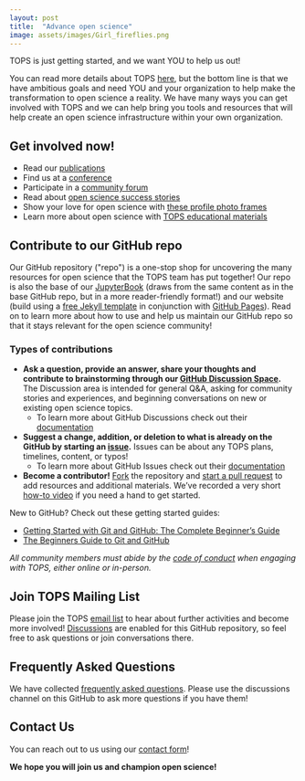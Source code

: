 ```yaml
---
layout: post
title:  "Advance open science"
image: assets/images/Girl_fireflies.png
---
```


TOPS is just getting started, and we want YOU to help us out!

You can read more details about TOPS [here](https://nasa.github.io/Transform-to-Open-Science/), but the bottom line is that we have ambitious goals and need YOU and your organization to help make the transformation to open science a reality. We have many ways you can get involved with TOPS and we can help bring you tools and resources that will help create an open science infrastructure within your own organization.

## Get involved now!

- Read our [publications](https://github.com/nasa/Transform-to-Open-Science/blob/main/docs/Area1_Engagement/Outreach/tops_publications.md)
- Find us at a [conference](https://github.com/nasa/Transform-to-Open-Science/blob/main/docs/Area1_Engagement/Outreach/tops_conferences.md)
- Participate in a [community forum](https://github.com/nasa/Transform-to-Open-Science/tree/main/docs/Area1_Engagement/Community_Forums)
- Read about [open science success stories](https://science.nasa.gov/open-science/transform-to-open-science/stories)
- Show your love for open science with [these profile photo frames](https://www.canva.com/design/DAE_9KAimo4/HGjINSG0FYnFPfjxHUTcIQ/edit)
- Learn more about open science with [TOPS educational materials](https://github.com/nasa/Transform-to-Open-Science/tree/main/docs/Area2_Capacity_Sharing)


## Contribute to our GitHub repo

Our GitHub repository ("repo") is a one-stop shop for uncovering the many resources for open science that the TOPS team has put together! Our repo is also the base of our [JupyterBook](https://nasa.github.io/Transform-to-Open-Science/) (draws from the same content as in the base GitHub repo, but in a more reader-friendly format!) and our website (build using a [free Jekyll template](https://jekyllthemes.io) in conjunction with [GitHub Pages](https://docs.github.com/en/pages/setting-up-a-github-pages-site-with-jekyll)). Read on to learn more about how to use and help us maintain our GitHub repo so that it stays relevant for the open science community!

### Types of contributions

- **Ask a question, provide an answer, share your thoughts and contribute to brainstorming through our [GitHub Discussion Space](https://github.com/nasa/Transform-to-Open-Science/discussions).** The Discussion area is intended for general Q&A, asking for community stories and experiences, and beginning conversations on new or existing open science topics.
  - To learn more about GitHub Discussions check out their [documentation](https://docs.github.com/en/discussions/collaborating-with-your-community-using-discussions/about-discussions)
- **Suggest a change, addition, or deletion to what is already on the GitHub by starting an [issue](https://github.com/nasa/Transform-to-Open-Science/issues).** Issues can be about any TOPS plans, timelines, content, or typos! 
  - To learn more about GitHub Issues check out their [documentation](https://docs.github.com/en/issues/tracking-your-work-with-issues/about-issues)
- **Become a contributor!** [Fork](https://docs.github.com/en/get-started/quickstart/fork-a-repo) the repository and [start a pull request](https://docs.github.com/en/get-started/quickstart/contributing-to-projects#making-a-pull-request) to add resources and additional materials. We’ve recorded a very short [how-to video](https://www.youtube.com/watch?v=PHoScPeMWHI) if you need a hand to get started.

New to GitHub? Check out these getting started guides:
- [Getting Started with Git and GitHub: The Complete Beginner’s Guide](https://towardsdatascience.com/getting-started-with-git-and-github-6fcd0f2d4ac6)
- [The Beginners Guide to Git and GitHub](https://www.freecodecamp.org/news/the-beginners-guide-to-git-github/)

*All community members must abide by the [code of conduct](https://github.com/nasa/Transform-to-Open-Science/blob/main/CODE_OF_CONDUCT.md) when engaging with TOPS, either online or in-person.*



## Join TOPS Mailing List

Please join the TOPS [email list](https://docs.google.com/forms/d/e/1FAIpQLSeb_6PdbaPYFcVwXWgMJ053Q_pF2rW2YOu51Qmrh5nWaRYc7Q/viewform) to hear about further activities and become more involved! [Discussions](https://github.com/nasa/Transform-to-Open-Science/discussions) are enabled for this GitHub repository, so feel free to ask questions or join conversations there.


## Frequently Asked Questions

We have collected [frequently asked questions](https://nasa.github.io/Transform-to-Open-Science/tops_faq.html). Please use the discussions channel on this GitHub to ask more questions if you have them!

## Contact Us

You can reach out to us using our [contact form](https://docs.google.com/forms/d/1XcjQU9vYyXAMmJFdB6H021PFypGYWbNKvNR_em5q2UY/edit)!

**We hope you will join us and champion open science!**